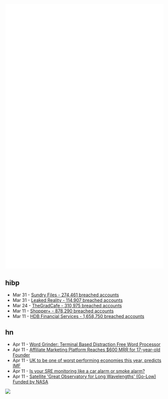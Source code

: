 ![Metrics](https://raw.githubusercontent.com/phixion/phixion/master/metrics.svg)

## hibp

<!--
for https://github.com/phixion/phixion/blob/main/.github/workflows/feeds.yml
-->
<!--START_SECTION:haveibeenpwnd-->
- Mar 31 - [Sundry Files - 274,461 breached accounts](https://haveibeenpwned.com/PwnedWebsites#SundryFiles)
- Mar 31 - [Leaked Reality - 114,907 breached accounts](https://haveibeenpwned.com/PwnedWebsites#LeakedReality)
- Mar 24 - [TheGradCafe - 310,975 breached accounts](https://haveibeenpwned.com/PwnedWebsites#TheGradCafe)
- Mar 11 - [Shopper+ - 878,290 breached accounts](https://haveibeenpwned.com/PwnedWebsites#ShopperPlus)
- Mar 11 - [HDB Financial Services - 1,658,750 breached accounts](https://haveibeenpwned.com/PwnedWebsites#HDBFinancialServices)
<!--END_SECTION:haveibeenpwnd-->

## hn

<!--
for https://github.com/phixion/phixion/blob/main/.github/workflows/feeds.yml
-->
<!--START_SECTION:hn-->
- Apr 11 - [Word Grinder: Terminal Based Distraction Free Word Processor](https://github.com/davidgiven/wordgrinder)
- Apr 11 - [Affiliate Marketing Platform Reaches $600 MRR for 17-year-old Founder](https://www.founderclub.com/vic-pitic/)
- Apr 11 - [UK to be one of worst performing economies this year, predicts IMF](https://www.bbc.com/news/business-65240749)
- Apr 11 - [Is your SRE monitoring like a car alarm or smoke alarm?](https://blog.danslimmon.com/2012/11/02/car-alarms-and-smoke-alarms-the-tradeoff-between-sensitivity-and-specificity/)
- Apr 11 - [Satellite &#x27;Great Observatory for Long Wavelengths&#x27; (Go-Low) Funded by NASA](https://www.haystack.mit.edu/news/go-low/)
<!--END_SECTION:hn-->

<!--
for https://yhype.me
-->
![](https://hit.yhype.me/github/profile?user_id=13013670)
